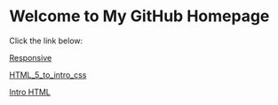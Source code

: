 <html>
<body>
    <h1>Welcome to My GitHub Homepage</h1>
    <p>Click the link below:</p>
    <a href="https://bcdaugherty019.github.io/IntrotoGITHUB/Responsive/index.html" target="_blank">Responsive</a>





<a href="https://bcdaugherty019.github.io/IntrotoGITHUB/HTML_5_to_intro_css/home.html" target="_blank">HTML_5_to_intro_css</a>





<a href="https://bcdaugherty019.github.io/IntrotoGITHUB/Intro_to_html/home.html" target="_blank">Intro HTML</a>



    

</body>
</html>


